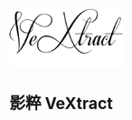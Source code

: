 <a href="https://gitlab.com/T-tour/VeXtract"><img src="rectangle_logo.png" alt="drawing" width="200"/></a>
# 影粹 VeXtract